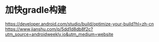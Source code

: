 
# 加快gradle构建

https://developer.android.com/studio/build/optimize-your-build?hl=zh-cn
https://www.jianshu.com/p/5dd1d8db8f2c?utm_source=androidweekly.io&utm_medium=website


